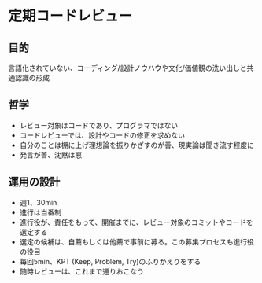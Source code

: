# 定期コードレビュー

## 目的

言語化されていない、コーディング/設計ノウハウや文化/価値観の洗い出しと共通認識の形成

## 哲学

* レビュー対象はコードであり、プログラマではない
* コードレビューでは、設計やコードの修正を求めない
* 自分のことは棚に上げ理想論を振りかざすのが善、現実論は聞き流す程度に
* 発言が善、沈黙は悪

## 運用の設計

* 週1、30min
* 進行は当番制
* 進行役が、責任をもって、開催までに、レビュー対象のコミットやコードを選定する
* 選定の候補は、自薦もしくは他薦で事前に募る。この募集プロセスも進行役の役目
* 毎回5min、KPT (Keep, Problem, Try)のふりかえりをする
* 随時レビューは、これまで通りおこなう
